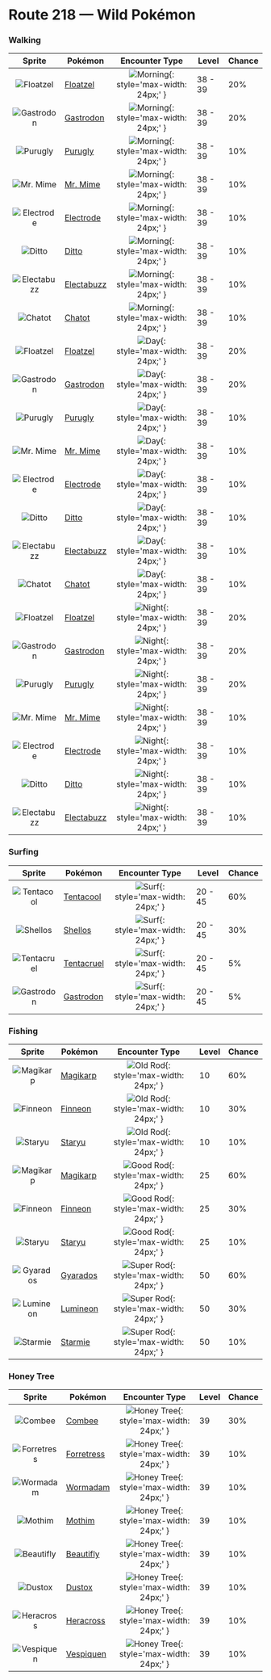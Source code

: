 # Route 218 — Wild Pokémon

### Walking

| Sprite | Pokémon | Encounter Type | Level | Chance |
|:------:|---------|:--------------:|-------|--------|
| ![Floatzel](../../assets/sprites/floatzel/front.gif "Floatzel: It is a common sight around fishing ports. It is known to rescue people and carry off prey.") | [Floatzel](../../pokemon/floatzel.md/) | ![Morning](../../assets/encounter_types/morning.png "Morning"){: style='max-width: 24px;' } | 38 - 39 | 20% |
| ![Gastrodon](../../assets/sprites/gastrodon/front.gif "Gastrodon: Long ago, its entire back was shielded with a sturdy shell. There are traces of it left in its cells.") | [Gastrodon](../../pokemon/gastrodon.md/) | ![Morning](../../assets/encounter_types/morning.png "Morning"){: style='max-width: 24px;' } | 38 - 39 | 20% |
| ![Purugly](../../assets/sprites/purugly/front.gif "Purugly: It binds its body with its tails to make itself look bigger. If it locks eyes, it will glare ceaselessly.") | [Purugly](../../pokemon/purugly.md/) | ![Morning](../../assets/encounter_types/morning.png "Morning"){: style='max-width: 24px;' } | 38 - 39 | 10% |
| ![Mr. Mime](../../assets/sprites/mr-mime/front.gif "Mr. Mime: It shapes an invisible wall in midair by minutely vibrating its fingertips to stop molecules in the air.") | [Mr. Mime](../../pokemon/mr-mime.md/) | ![Morning](../../assets/encounter_types/morning.png "Morning"){: style='max-width: 24px;' } | 38 - 39 | 10% |
| ![Electrode](../../assets/sprites/electrode/front.gif "Electrode: It is known to drift on winds if it is bloated to bursting with stored electricity.") | [Electrode](../../pokemon/electrode.md/) | ![Morning](../../assets/encounter_types/morning.png "Morning"){: style='max-width: 24px;' } | 38 - 39 | 10% |
| ![Ditto](../../assets/sprites/ditto/front.gif "Ditto: It has the ability to reconstitute its entire cellular structure to transform into whatever it sees.") | [Ditto](../../pokemon/ditto.md/) | ![Morning](../../assets/encounter_types/morning.png "Morning"){: style='max-width: 24px;' } | 38 - 39 | 10% |
| ![Electabuzz](../../assets/sprites/electabuzz/front.gif "Electabuzz: It windmills its arms to slightly boost its punches. Foes have been known to escape in the meantime.") | [Electabuzz](../../pokemon/electabuzz.md/) | ![Morning](../../assets/encounter_types/morning.png "Morning"){: style='max-width: 24px;' } | 38 - 39 | 10% |
| ![Chatot](../../assets/sprites/chatot/front.gif "Chatot: Its tongue is just like a human’s. As a result, it can cleverly mimic human speech.") | [Chatot](../../pokemon/chatot.md/) | ![Morning](../../assets/encounter_types/morning.png "Morning"){: style='max-width: 24px;' } | 38 - 39 | 10% |
| ![Floatzel](../../assets/sprites/floatzel/front.gif "Floatzel: It is a common sight around fishing ports. It is known to rescue people and carry off prey.") | [Floatzel](../../pokemon/floatzel.md/) | ![Day](../../assets/encounter_types/day.png "Day"){: style='max-width: 24px;' } | 38 - 39 | 20% |
| ![Gastrodon](../../assets/sprites/gastrodon/front.gif "Gastrodon: Long ago, its entire back was shielded with a sturdy shell. There are traces of it left in its cells.") | [Gastrodon](../../pokemon/gastrodon.md/) | ![Day](../../assets/encounter_types/day.png "Day"){: style='max-width: 24px;' } | 38 - 39 | 20% |
| ![Purugly](../../assets/sprites/purugly/front.gif "Purugly: It binds its body with its tails to make itself look bigger. If it locks eyes, it will glare ceaselessly.") | [Purugly](../../pokemon/purugly.md/) | ![Day](../../assets/encounter_types/day.png "Day"){: style='max-width: 24px;' } | 38 - 39 | 10% |
| ![Mr. Mime](../../assets/sprites/mr-mime/front.gif "Mr. Mime: It shapes an invisible wall in midair by minutely vibrating its fingertips to stop molecules in the air.") | [Mr. Mime](../../pokemon/mr-mime.md/) | ![Day](../../assets/encounter_types/day.png "Day"){: style='max-width: 24px;' } | 38 - 39 | 10% |
| ![Electrode](../../assets/sprites/electrode/front.gif "Electrode: It is known to drift on winds if it is bloated to bursting with stored electricity.") | [Electrode](../../pokemon/electrode.md/) | ![Day](../../assets/encounter_types/day.png "Day"){: style='max-width: 24px;' } | 38 - 39 | 10% |
| ![Ditto](../../assets/sprites/ditto/front.gif "Ditto: It has the ability to reconstitute its entire cellular structure to transform into whatever it sees.") | [Ditto](../../pokemon/ditto.md/) | ![Day](../../assets/encounter_types/day.png "Day"){: style='max-width: 24px;' } | 38 - 39 | 10% |
| ![Electabuzz](../../assets/sprites/electabuzz/front.gif "Electabuzz: It windmills its arms to slightly boost its punches. Foes have been known to escape in the meantime.") | [Electabuzz](../../pokemon/electabuzz.md/) | ![Day](../../assets/encounter_types/day.png "Day"){: style='max-width: 24px;' } | 38 - 39 | 10% |
| ![Chatot](../../assets/sprites/chatot/front.gif "Chatot: Its tongue is just like a human’s. As a result, it can cleverly mimic human speech.") | [Chatot](../../pokemon/chatot.md/) | ![Day](../../assets/encounter_types/day.png "Day"){: style='max-width: 24px;' } | 38 - 39 | 10% |
| ![Floatzel](../../assets/sprites/floatzel/front.gif "Floatzel: It is a common sight around fishing ports. It is known to rescue people and carry off prey.") | [Floatzel](../../pokemon/floatzel.md/) | ![Night](../../assets/encounter_types/night.png "Night"){: style='max-width: 24px;' } | 38 - 39 | 20% |
| ![Gastrodon](../../assets/sprites/gastrodon/front.gif "Gastrodon: Long ago, its entire back was shielded with a sturdy shell. There are traces of it left in its cells.") | [Gastrodon](../../pokemon/gastrodon.md/) | ![Night](../../assets/encounter_types/night.png "Night"){: style='max-width: 24px;' } | 38 - 39 | 20% |
| ![Purugly](../../assets/sprites/purugly/front.gif "Purugly: It binds its body with its tails to make itself look bigger. If it locks eyes, it will glare ceaselessly.") | [Purugly](../../pokemon/purugly.md/) | ![Night](../../assets/encounter_types/night.png "Night"){: style='max-width: 24px;' } | 38 - 39 | 20% |
| ![Mr. Mime](../../assets/sprites/mr-mime/front.gif "Mr. Mime: It shapes an invisible wall in midair by minutely vibrating its fingertips to stop molecules in the air.") | [Mr. Mime](../../pokemon/mr-mime.md/) | ![Night](../../assets/encounter_types/night.png "Night"){: style='max-width: 24px;' } | 38 - 39 | 10% |
| ![Electrode](../../assets/sprites/electrode/front.gif "Electrode: It is known to drift on winds if it is bloated to bursting with stored electricity.") | [Electrode](../../pokemon/electrode.md/) | ![Night](../../assets/encounter_types/night.png "Night"){: style='max-width: 24px;' } | 38 - 39 | 10% |
| ![Ditto](../../assets/sprites/ditto/front.gif "Ditto: It has the ability to reconstitute its entire cellular structure to transform into whatever it sees.") | [Ditto](../../pokemon/ditto.md/) | ![Night](../../assets/encounter_types/night.png "Night"){: style='max-width: 24px;' } | 38 - 39 | 10% |
| ![Electabuzz](../../assets/sprites/electabuzz/front.gif "Electabuzz: It windmills its arms to slightly boost its punches. Foes have been known to escape in the meantime.") | [Electabuzz](../../pokemon/electabuzz.md/) | ![Night](../../assets/encounter_types/night.png "Night"){: style='max-width: 24px;' } | 38 - 39 | 10% |

### Surfing

| Sprite | Pokémon | Encounter Type | Level | Chance |
|:------:|---------|:--------------:|-------|--------|
| ![Tentacool](../../assets/sprites/tentacool/front.gif "Tentacool: Because its body is almost entirely composed of water, it shrivels up if it is washed ashore.") | [Tentacool](../../pokemon/tentacool.md/) | ![Surf](../../assets/encounter_types/surf.png "Surf"){: style='max-width: 24px;' } | 20 - 45 | 60% |
| ![Shellos](../../assets/sprites/shellos/front.gif "Shellos: Beware of pushing strongly on its squishy body, as it makes a mysterious purple fluid ooze out.") | [Shellos](../../pokemon/shellos.md/) | ![Surf](../../assets/encounter_types/surf.png "Surf"){: style='max-width: 24px;' } | 20 - 45 | 30% |
| ![Tentacruel](../../assets/sprites/tentacruel/front.gif "Tentacruel: It extends its 80 tentacles to form an encircling poisonous net that is difficult to escape.") | [Tentacruel](../../pokemon/tentacruel.md/) | ![Surf](../../assets/encounter_types/surf.png "Surf"){: style='max-width: 24px;' } | 20 - 45 | 5% |
| ![Gastrodon](../../assets/sprites/gastrodon/front.gif "Gastrodon: Long ago, its entire back was shielded with a sturdy shell. There are traces of it left in its cells.") | [Gastrodon](../../pokemon/gastrodon.md/) | ![Surf](../../assets/encounter_types/surf.png "Surf"){: style='max-width: 24px;' } | 20 - 45 | 5% |

### Fishing

| Sprite | Pokémon | Encounter Type | Level | Chance |
|:------:|---------|:--------------:|-------|--------|
| ![Magikarp](../../assets/sprites/magikarp/front.gif "Magikarp: A MAGIKARP living for many years can leap a mountain using Splash. The move remains useless, though.") | [Magikarp](../../pokemon/magikarp.md/) | ![Old Rod](../../assets/encounter_types/old_rod.png "Old Rod"){: style='max-width: 24px;' } | 10 | 60% |
| ![Finneon](../../assets/sprites/finneon/front.gif "Finneon: The line running down its side can store sunlight. It shines vividly at night.") | [Finneon](../../pokemon/finneon.md/) | ![Old Rod](../../assets/encounter_types/old_rod.png "Old Rod"){: style='max-width: 24px;' } | 10 | 30% |
| ![Staryu](../../assets/sprites/staryu/front.gif "Staryu: If its body is torn, it can grow back if the red core remains. The core flashes at midnight.") | [Staryu](../../pokemon/staryu.md/) | ![Old Rod](../../assets/encounter_types/old_rod.png "Old Rod"){: style='max-width: 24px;' } | 10 | 10% |
| ![Magikarp](../../assets/sprites/magikarp/front.gif "Magikarp: A MAGIKARP living for many years can leap a mountain using Splash. The move remains useless, though.") | [Magikarp](../../pokemon/magikarp.md/) | ![Good Rod](../../assets/encounter_types/good_rod.png "Good Rod"){: style='max-width: 24px;' } | 25 | 60% |
| ![Finneon](../../assets/sprites/finneon/front.gif "Finneon: The line running down its side can store sunlight. It shines vividly at night.") | [Finneon](../../pokemon/finneon.md/) | ![Good Rod](../../assets/encounter_types/good_rod.png "Good Rod"){: style='max-width: 24px;' } | 25 | 30% |
| ![Staryu](../../assets/sprites/staryu/front.gif "Staryu: If its body is torn, it can grow back if the red core remains. The core flashes at midnight.") | [Staryu](../../pokemon/staryu.md/) | ![Good Rod](../../assets/encounter_types/good_rod.png "Good Rod"){: style='max-width: 24px;' } | 25 | 10% |
| ![Gyarados](../../assets/sprites/gyarados/front.gif "Gyarados: Once it begins to rampage, a GYARADOS will burn everything down, even in a harsh storm.") | [Gyarados](../../pokemon/gyarados.md/) | ![Super Rod](../../assets/encounter_types/super_rod.png "Super Rod"){: style='max-width: 24px;' } | 50 | 60% |
| ![Lumineon](../../assets/sprites/lumineon/front.gif "Lumineon: It crawls along the seafloor using its long front fins like legs. It competes for food with LANTURN.") | [Lumineon](../../pokemon/lumineon.md/) | ![Super Rod](../../assets/encounter_types/super_rod.png "Super Rod"){: style='max-width: 24px;' } | 50 | 30% |
| ![Starmie](../../assets/sprites/starmie/front.gif "Starmie: At the center of its body is a red core, which sends mysterious radio signals into the night sky.") | [Starmie](../../pokemon/starmie.md/) | ![Super Rod](../../assets/encounter_types/super_rod.png "Super Rod"){: style='max-width: 24px;' } | 50 | 10% |

### Honey Tree

| Sprite | Pokémon | Encounter Type | Level | Chance |
|:------:|---------|:--------------:|-------|--------|
| ![Combee](../../assets/sprites/combee/front.gif "Combee: The trio is together from birth. It constantly gathers honey from flowers to please VESPIQUEN.") | [Combee](../../pokemon/combee.md/) | ![Honey Tree](../../assets/encounter_types/honey_tree.png "Honey Tree"){: style='max-width: 24px;' } | 39 | 30% |
| ![Forretress](../../assets/sprites/forretress/front.gif "Forretress: It is encased in a steel shell. Its peering eyes are all that can be seen of its mysterious innards.") | [Forretress](../../pokemon/forretress.md/) | ![Honey Tree](../../assets/encounter_types/honey_tree.png "Honey Tree"){: style='max-width: 24px;' } | 39 | 10% |
| ![Wormadam](../../assets/sprites/wormadam-plant/front.gif "Wormadam: When evolving, its body takes in surrounding materials. As a result, there are many body variations.") | [Wormadam](../../pokemon/wormadam-plant.md/) | ![Honey Tree](../../assets/encounter_types/honey_tree.png "Honey Tree"){: style='max-width: 24px;' } | 39 | 10% |
| ![Mothim](../../assets/sprites/mothim/front.gif "Mothim: While it loves floral honey, it won’t gather any itself. Instead, it plots to steal some from COMBEE.") | [Mothim](../../pokemon/mothim.md/) | ![Honey Tree](../../assets/encounter_types/honey_tree.png "Honey Tree"){: style='max-width: 24px;' } | 39 | 10% |
| ![Beautifly](../../assets/sprites/beautifly/front.gif "Beautifly: Despite its looks, it is aggressive. It jabs with its long, thin mouth if disturbed while collecting pollen.") | [Beautifly](../../pokemon/beautifly.md/) | ![Honey Tree](../../assets/encounter_types/honey_tree.png "Honey Tree"){: style='max-width: 24px;' } | 39 | 10% |
| ![Dustox](../../assets/sprites/dustox/front.gif "Dustox: Toxic powder is scattered with each flap. At night, it is known to strip leaves off trees lining boulevards.") | [Dustox](../../pokemon/dustox.md/) | ![Honey Tree](../../assets/encounter_types/honey_tree.png "Honey Tree"){: style='max-width: 24px;' } | 39 | 10% |
| ![Heracross](../../assets/sprites/heracross/front.gif "Heracross: It loves sweet honey. To keep all the honey to itself, it hurls rivals away with its prized horn.") | [Heracross](../../pokemon/heracross.md/) | ![Honey Tree](../../assets/encounter_types/honey_tree.png "Honey Tree"){: style='max-width: 24px;' } | 39 | 10% |
| ![Vespiquen](../../assets/sprites/vespiquen/front.gif "Vespiquen: It releases various pheromones to make the grubs in its body do its bidding while fighting foes.") | [Vespiquen](../../pokemon/vespiquen.md/) | ![Honey Tree](../../assets/encounter_types/honey_tree.png "Honey Tree"){: style='max-width: 24px;' } | 39 | 10% |

